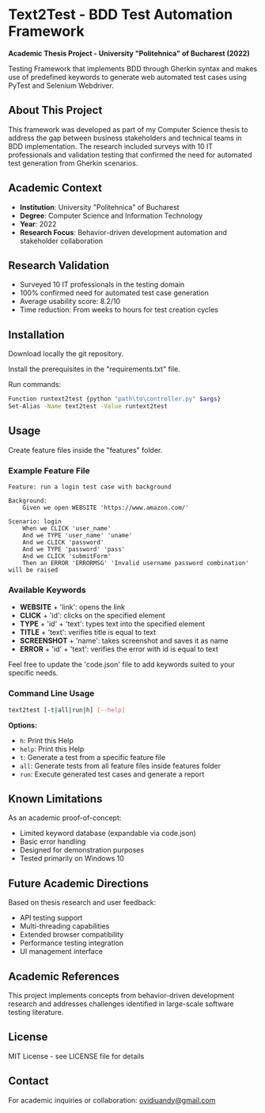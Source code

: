 # Text2Test - BDD Test Automation Framework

**Academic Thesis Project - University "Politehnica" of Bucharest (2022)**

Testing Framework that implements BDD through Gherkin syntax and makes use of predefined keywords to generate web automated test cases using PyTest and Selenium Webdriver.

## About This Project

This framework was developed as part of my Computer Science thesis to address the gap between business stakeholders and technical teams in BDD implementation. The research included surveys with 10 IT professionals and validation testing that confirmed the need for automated test generation from Gherkin scenarios.

## Academic Context

- **Institution**: University "Politehnica" of Bucharest
- **Degree**: Computer Science and Information Technology  
- **Year**: 2022
- **Research Focus**: Behavior-driven development automation and stakeholder collaboration

## Research Validation

- Surveyed 10 IT professionals in the testing domain
- 100% confirmed need for automated test case generation
- Average usability score: 8.2/10
- Time reduction: From weeks to hours for test creation cycles

## Installation

Download locally the git repository.

Install the prerequisites in the "requirements.txt" file.

Run commands:
```bash
Function runtext2test {python "path\to\controller.py" $args}
Set-Alias -Name text2test -Value runtext2test
```

## Usage

Create feature files inside the "features" folder.

### Example Feature File

```gherkin
Feature: run a login test case with background

Background:
    Given we open WEBSITE 'https://www.amazon.com/'

Scenario: login
    When we CLICK 'user_name'
    And we TYPE 'user_name' 'uname'
    And we CLICK 'password'
    And we TYPE 'password' 'pass'
    And we CLICK 'submitForm'
    Then an ERROR 'ERRORMSG' 'Invalid username password combination' will be raised
```

### Available Keywords

- **WEBSITE** + 'link': opens the link
- **CLICK** + 'id': clicks on the specified element
- **TYPE** + 'id' + 'text': types text into the specified element
- **TITLE** + 'text': verifies title is equal to text
- **SCREENSHOT** + 'name': takes screenshot and saves it as name
- **ERROR** + 'id' + 'text': verifies the error with id is equal to text

Feel free to update the 'code.json' file to add keywords suited to your specific needs.

### Command Line Usage

```bash
text2test [-t|all|run|h] [--help]
```

**Options:**
- `h`: Print this Help
- `help`: Print this Help
- `t`: Generate a test from a specific feature file
- `all`: Generate tests from all feature files inside features folder
- `run`: Execute generated test cases and generate a report

## Known Limitations

As an academic proof-of-concept:
- Limited keyword database (expandable via code.json)
- Basic error handling
- Designed for demonstration purposes
- Tested primarily on Windows 10

## Future Academic Directions

Based on thesis research and user feedback:
- API testing support
- Multi-threading capabilities
- Extended browser compatibility
- Performance testing integration
- UI management interface

## Academic References

This project implements concepts from behavior-driven development research and addresses challenges identified in large-scale software testing literature.

## License

MIT License - see LICENSE file for details

## Contact

For academic inquiries or collaboration: ovidiuandy@gmail.com
